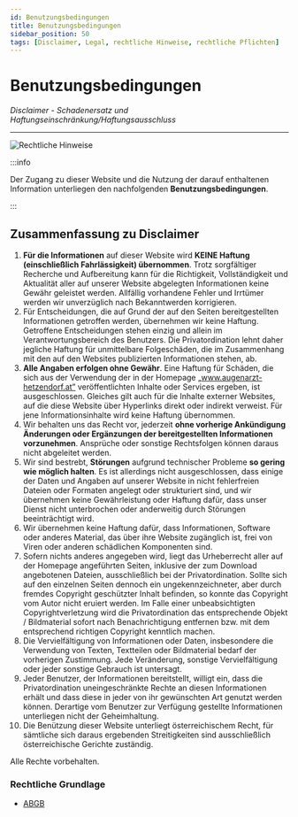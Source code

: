 ```yaml
---
id: Benutzungsbedingungen
title: Benutzungsbedingungen
sidebar_position: 50
tags: [Disclaimer, Legal, rechtliche Hinweise, rechtliche Pflichten]
---
```


# Benutzungsbedingungen

*Disclaimer - Schadenersatz und Haftungseinschränkung/Haftungsausschluss*

------

![Rechtliche Hinweise](/Bilder/Rechtliche-Hinweise-Bild-5.png)

:::info

Der Zugang zu dieser Website und die Nutzung der darauf enthaltenen Information unterliegen den nachfolgenden **Benutzungsbedingungen**.

:::

## Zusammenfassung zu Disclaimer

1. **Für die Informationen** auf dieser Website wird **KEINE Haftung  (einschließlich Fahrlässigkeit) übernommen**. Trotz sorgfältiger Recherche und Aufbereitung kann für die Richtigkeit, Vollständigkeit und Aktualität aller auf unserer Website abgelegten Informationen keine Gewähr geleistet werden. Allfällig vorhandene Fehler und Irrtümer werden wir unverzüglich nach Bekanntwerden korrigieren.
2. Für Entscheidungen, die auf Grund der auf den Seiten bereitgestellten Informationen getroffen werden, übernehmen wir keine Haftung. Getroffene Entscheidungen stehen einzig und allein im Verantwortungsbereich des Benutzers. Die Privatordination lehnt daher jegliche Haftung für unmittelbare Folgeschäden, die im Zusammenhang mit den auf  den Websites publizierten Informationen stehen, ab.
3. **Alle Angaben erfolgen ohne Gewähr**. Eine Haftung für Schäden, die sich aus der Verwendung der in der Homepage „www.augenarzt-hetzendorf.at” veröffentlichten Inhalte oder Services ergeben, ist ausgeschlossen. Gleiches gilt auch für die Inhalte externer Websites, auf die diese Website über Hyperlinks direkt oder indirekt verweist. Für jene Informationsinhalte wird keine Haftung übernommen.
4. Wir behalten uns das Recht vor, jederzeit **ohne vorherige Ankündigung Änderungen oder Ergänzungen der bereitgestellten Informationen vorzunehmen**. Ansprüche oder sonstige  Rechtsfolgen können daraus nicht abgeleitet werden.
5. Wir sind bestrebt, **Störungen** aufgrund technischer Probleme **so gering wie möglich halten**. Es ist allerdings nicht ausgeschlossen, dass einige der Daten und Angaben auf unserer Website in nicht fehlerfreien Dateien oder Formaten angelegt oder strukturiert sind, und wir übernehmen keine Gewährleistung oder Haftung dafür, dass unser Dienst nicht unterbrochen oder anderweitig durch Störungen beeinträchtigt wird.
6. Wir übernehmen keine Haftung dafür, dass Informationen, Software oder anderes Material, das über ihre Website zugänglich ist, frei von Viren oder anderen schädlichen Komponenten  sind.
7. Sofern nichts anderes angegeben wird, liegt das Urheberrecht aller auf  der Homepage angeführten Seiten, inklusive der zum Download angebotenen Dateien, ausschließlich bei der Privatordination. Sollte sich auf den einzelnen Seiten dennoch ein ungekennzeichneter,  aber durch fremdes Copyright geschützter Inhalt befinden, so konnte das Copyright vom Autor nicht eruiert werden. Im Falle einer unbeabsichtigten Copyrightverletzung wird die Privatordination das entsprechende Objekt / Bildmaterial sofort nach Benachrichtigung entfernen bzw. mit dem entsprechend richtigen Copyright kenntlich machen.
8. Die Vervielfältigung von Informationen oder Daten, insbesondere die Verwendung von Texten, Textteilen oder Bildmaterial bedarf der vorherigen Zustimmung. Jede Veränderung, sonstige Vervielfältigung oder jeder sonstige Gebrauch ist untersagt.
9. Jeder Benutzer, der Informationen bereitstellt, willigt ein, dass die Privatordination uneingeschränkte Rechte an diesen Informationen erhält und dass diese in jeder von ihr gewünschten Art genutzt werden können. Derartige vom Benutzer zur Verfügung gestellte Informationen unterliegen nicht der Geheimhaltung.
10. Die Benützung dieser Website unterliegt österreichischem Recht, für sämtliche sich daraus ergebenden Streitigkeiten sind ausschließlich österreichische Gerichte zuständig.

Alle Rechte vorbehalten.



### Rechtliche Grundlage

- [ABGB](https://www.jusline.at/gesetz/abgb)

